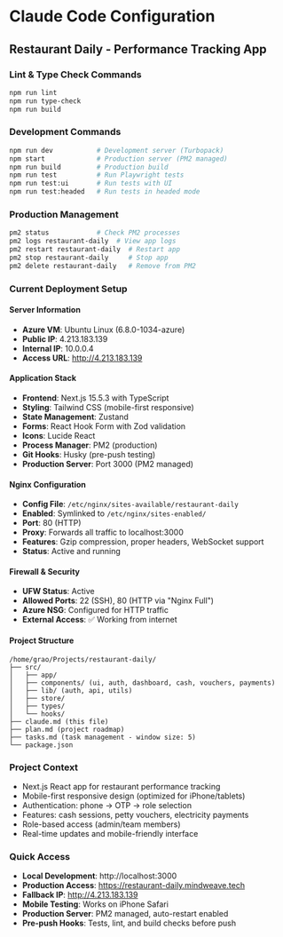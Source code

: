 # Claude Code Configuration

## Restaurant Daily - Performance Tracking App

### Lint & Type Check Commands
```bash
npm run lint
npm run type-check
npm run build
```

### Development Commands
```bash
npm run dev           # Development server (Turbopack)
npm start             # Production server (PM2 managed)
npm run build         # Production build
npm run test          # Run Playwright tests
npm run test:ui       # Run tests with UI
npm run test:headed   # Run tests in headed mode
```

### Production Management
```bash
pm2 status            # Check PM2 processes
pm2 logs restaurant-daily  # View app logs
pm2 restart restaurant-daily  # Restart app
pm2 stop restaurant-daily     # Stop app
pm2 delete restaurant-daily   # Remove from PM2
```

### Current Deployment Setup

#### Server Information
- **Azure VM**: Ubuntu Linux (6.8.0-1034-azure)
- **Public IP**: 4.213.183.139
- **Internal IP**: 10.0.0.4
- **Access URL**: http://4.213.183.139

#### Application Stack
- **Frontend**: Next.js 15.5.3 with TypeScript
- **Styling**: Tailwind CSS (mobile-first responsive)
- **State Management**: Zustand
- **Forms**: React Hook Form with Zod validation
- **Icons**: Lucide React
- **Process Manager**: PM2 (production)
- **Git Hooks**: Husky (pre-push testing)
- **Production Server**: Port 3000 (PM2 managed)

#### Nginx Configuration
- **Config File**: `/etc/nginx/sites-available/restaurant-daily`
- **Enabled**: Symlinked to `/etc/nginx/sites-enabled/`
- **Port**: 80 (HTTP)
- **Proxy**: Forwards all traffic to localhost:3000
- **Features**: Gzip compression, proper headers, WebSocket support
- **Status**: Active and running

#### Firewall & Security
- **UFW Status**: Active
- **Allowed Ports**: 22 (SSH), 80 (HTTP via "Nginx Full")
- **Azure NSG**: Configured for HTTP traffic
- **External Access**: ✅ Working from internet

#### Project Structure
```
/home/grao/Projects/restaurant-daily/
├── src/
│   ├── app/
│   ├── components/ (ui, auth, dashboard, cash, vouchers, payments)
│   ├── lib/ (auth, api, utils)
│   ├── store/
│   ├── types/
│   └── hooks/
├── claude.md (this file)
├── plan.md (project roadmap)
├── tasks.md (task management - window size: 5)
└── package.json
```

### Project Context
- Next.js React app for restaurant performance tracking
- Mobile-first responsive design (optimized for iPhone/tablets)
- Authentication: phone → OTP → role selection
- Features: cash sessions, petty vouchers, electricity payments
- Role-based access (admin/team members)
- Real-time updates and mobile-friendly interface

### Quick Access
- **Local Development**: http://localhost:3000
- **Production Access**: https://restaurant-daily.mindweave.tech
- **Fallback IP**: http://4.213.183.139
- **Mobile Testing**: Works on iPhone Safari
- **Production Server**: PM2 managed, auto-restart enabled
- **Pre-push Hooks**: Tests, lint, and build checks before push